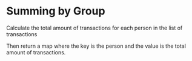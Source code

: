 # Summing by Group

Calculate the total amount of transactions for each person in the list of transactions

Then return a map where the key is the person and the value is the total amount of transactions.
